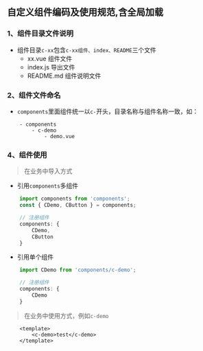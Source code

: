 ## 自定义组件编码及使用规范,含全局加载

### 1、组件目录文件说明
- 组件目录`c-xx`包含`c-xx组件、index、README`三个文件
    - xx.vue 组件文件
    - index.js 导出文件
    - README.md 组件说明文件

### 2、组件文件命名

-  `components`里面组件统一以`c-`开头，目录名称与组件名称一致，如：

```
    - components
        - c-demo
            - demo.vue

```

### 4、组件使用

> 在业务中导入方式

- 引用`components`多组件

``` js
    import components from 'components';
    const { CDemo, CButton } = components;

    // 注册组件
    components: {
        CDemo,
        CButton
    }
```
- 引用单个组件

```js
    import CDemo from 'components/c-demo';

    // 注册组件
    components: {
        CDemo
    }
```

> 在业务中使用方式，例如`c-demo`

```
    <template>
        <c-demo>test</c-demo>
    </template>
```
